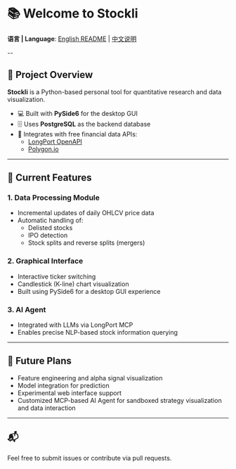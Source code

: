 # 📚 Welcome to Stockli

**语言 | Language**: [English README](README.en.md) | [中文说明](README.md)

--

## 🧩 Project Overview

**Stockli** is a Python-based personal tool for quantitative research and data visualization.

- 💻 Built with **PySide6** for the desktop GUI
- 🗄️ Uses **PostgreSQL** as the backend database
- 📡 Integrates with free financial data APIs:
  - [LongPort OpenAPI](https://open.longportapp.com/)
  - [Polygon.io](https://polygon.io/)

---

## 🚀 Current Features

### 1. Data Processing Module

- Incremental updates of daily OHLCV price data  
- Automatic handling of:
  - Delisted stocks
  - IPO detection
  - Stock splits and reverse splits (mergers)

### 2. Graphical Interface

- Interactive ticker switching  
- Candlestick (K-line) chart visualization  
- Built using PySide6 for a desktop GUI experience

### 3. AI Agent

- Integrated with LLMs via LongPort MCP  
- Enables precise NLP-based stock information querying

---

## 📌 Future Plans

- Feature engineering and alpha signal visualization
- Model integration for prediction
- Experimental web interface support
- Customized MCP-based AI Agent for sandboxed strategy visualization and data interaction

---

## 📬

Feel free to submit issues or contribute via pull requests.
